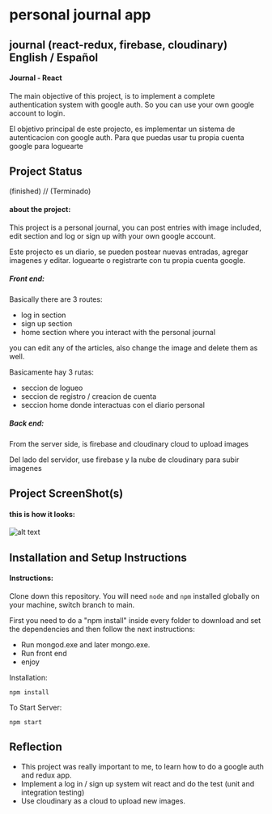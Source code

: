 
# personal journal app

## journal (react-redux, firebase, cloudinary)  English / Español

#### Journal - React

The main objective of this project, is to implement a complete authentication system with google auth. So you can use your own google account to login.

El objetivo principal de este projecto, es implementar un sistema de autenticacion con google auth. Para que puedas usar tu propia cuenta google para loguearte

## Project Status
(finished) // (Terminado)

#### about the project:

This project is a personal journal, you can post entries with image included, edit section and log or sign up with your own google account.

Este projecto es un diario, se pueden postear nuevas entradas, agregar imagenes y editar. loguearte o registrarte con tu propia cuenta google.

##### Front end:

Basically there are 3 routes:
 - log in section
 - sign up section
 - home section where you interact with the personal journal

you can edit any of the articles, also change the image and delete them as well.

Basicamente hay 3 rutas:
 - seccion de logueo
 - seccion de registro / creacion de cuenta
 - seccion home donde interactuas con el diario personal

##### Back end:

From the server side, is firebase and cloudinary cloud to upload images

Del lado del servidor, use firebase y la nube de cloudinary para subir imagenes

## Project ScreenShot(s)

#### this is how it looks:   
![alt text](https://imgkub.com/images/2022/03/08/example-masterframework.jpg)


## Installation and Setup Instructions

#### Instructions:  

Clone down this repository. You will need `node` and `npm` installed globally on your machine, switch branch to main.

First you need to do a "npm install" inside every folder to download and set the dependencies and then follow the next instructions:

- Run mongod.exe and later mongo.exe.
- Run front end
- enjoy
 
          
Installation:

`npm install`  


To Start Server:

`npm start`  

## Reflection

  - This project was really important to me, to learn how to do a google auth and redux app.
  - Implement a log in / sign up system wit react and do the test (unit and integration testing)
  - Use cloudinary as a cloud to upload new images.
